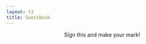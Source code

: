 ```yaml
---
layout: t3
title: Guestbook
---
```

<link rel="stylesheet" href="/_assets/comment-widget-dark.css">  

<center> Sign this and make your mark! </center>

<div id="c_widget"></div>
<script src="/_assets/comment-widget.js"></script> 